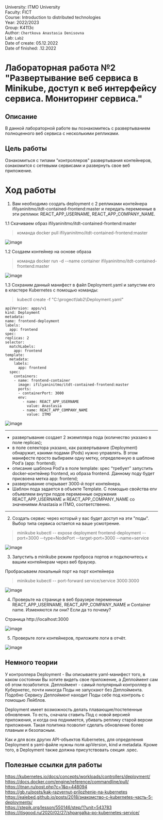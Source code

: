University: ITMO University <br />
Faculty: FICT <br />
Course: Introduction to distributed technologies <br />
Year: 2022/2023 <br />
Group: K4113c <br />
Author:  `Chertkova Anastasia Denisovna ` <br />
Lab: `Lab2 ` <br />
Date of create: 05.12.2022 <br />
Date of finished: .12.2022 <br />



# Лабораторная работа №2 "Развертывание веб сервиса в Minikube, доступ к веб интерфейсу сервиса. Мониторинг сервиса."

## Описание

В данной лабораторной работе вы познакомитесь с развертыванием полноценного веб сервиса с несколькими репликами.

## Цель работы

Ознакомиться с типами "контроллеров" развертывания контейнеров, ознакомится с сетевыми сервисами и развернуть свое веб приложение.

# Ход работы

1. Вам необходимо создать deployment с 2 репликами контейнера ifilyaninitmo/itdt-contained-frontend:master и передать переменные в эти реплики: REACT_APP_USERNAME, REACT_APP_COMPANY_NAME.

  1.1 Скачиваем образ  ifilyaninitmo/itdt-contained-frontend:master
  
  > команда docker pull ifilyaninitmo/itdt-contained-frontend:master

![image](https://user-images.githubusercontent.com/71637557/205738378-ea9602d4-69d4-4b83-ae17-3976603328d3.png)
  
  1.2 Создаем контейнер на основе образа
  
  > команда docker run -d --name container ifilyaninitmo/itdt-contained-frontend:master

![image](https://user-images.githubusercontent.com/71637557/205738994-4656de28-7247-4f57-9b13-52bddd8fb191.png)

  1.3 Сохраним данный манифест в файл Deployment.yaml и запустим его в кластере Kubernetes с помощью команды:
  
  > kubectl create -f "C:\progect\lab2\Deployment.yaml"
  
  ```
  apiVersion: apps/v1
kind: Deployment
metadata:
  name: frontend-deployment
  labels:
    app: frontend
spec:
  replicas: 2
  selector:
    matchLabels:
      app: frontend
  template:
    metadata:
      labels:
        app: frontend
    spec:
      containers: 
      - name: frontend-container
        image: ifilyaninitmo/itdt-contained-frontend:master
        ports:
        - containerPort: 3000
        env:
          - name: REACT_APP_USERNAME
            value: Anastasia
          - name: REACT_APP_COMPANY_NAME
            value: ITMO
  
  ```

![image](https://user-images.githubusercontent.com/71637557/205740671-99c35729-8735-4d2e-aa7b-9f647d348d7e.png)

______
* развертывание создает 2 экземпляра пода (количество указано в поле replicas);
* в поле селектора указано, как развертывание (Deployment) обнаружит, какими подами (Pods) нужно управлять. В этом манифесте просто выбираем одну метку, определенную в шаблоне Pod‘а (app: frontend);
* описание шаблона Pod‘а в поле template: spec “требует” запустить docker-контейнер frontend, из образа frontend. Данному поду будет присвоена метка app: frontend;
* развертывание открывает 3000-й порт контейнера.
* Шаблон пода задается в объекте Template. С помощью свойства env объявляем внутри подов переменные окружения REACT_APP_USERNAME и REACT_APP_COMPANY_NAME со значениями Anastasia и ITMO, соответственно.
______

2. Создать сервис через который у вас будет доступ на эти "поды". Выбор типа сервиса остается на ваше усмотрение.

> minikube kubectl -- expose deployment frontend-deployment --port=3000 --type=NodePort --target-port=3000 --name=service

![image](https://user-images.githubusercontent.com/71637557/205743269-278e3cf2-45c6-421c-ad48-5e2479981513.png)


3. Запустить в minikube режим проброса портов и подключитесь к вашим контейнерам через веб браузер.

Пробрасываем локальный порт на порт контейнера

>  minikube kubectl -- port-forward service/service 3000:3000

![image](https://user-images.githubusercontent.com/71637557/205743928-040acf50-e465-4dd6-848e-fe944be694bc.png)

4. Проверьте на странице в веб браузере переменные REACT_APP_USERNAME, REACT_APP_COMPANY_NAME и Container name. Изменяются ли они? Если да то почему?

Страница http://localhost:3000

![image](https://user-images.githubusercontent.com/71637557/205744153-e6260cdb-2248-4e10-a3ae-1324cb9d95c5.png)

5. Проверьте логи контейнеров, приложите логи в отчёт.

![image](https://user-images.githubusercontent.com/71637557/205744541-659764e7-cc40-4c8c-a2f3-135ac2e36b5b.png)



## Немного теории

У контроллера Deployment - Вы описываете yaml-манифест того, в каком состоянии Вы хотите видеть свое приложение, а Деплоймент сам об этом позаботится. Деплоймент - самый популярный контроллер в Кубернетес, почти никогда Поды не запускают без Деплоймента. Подобно Сервису Деплоймент находит Поды себе под контроль с помощью Лейблов.

Deployment имеет возможность делать плавающие/постепенные обновления. То есть, сначала ставить Под с новой версией приложения, и когда она поднимется, убивать реплику старой версии приложения. Такая политика позволит сделать обновление более плавным и безопасным. 

Как и для всех других API-объектов Kubernetes, для определения Deployment в yaml-файле нужны поля apiVersion, kind и metadata. Кроме того, в Deployment также должна присутствовать секция .spec.

## Полезные ссылки для работы

https://kubernetes.io/docs/concepts/workloads/controllers/deployment/  <br />
https://docs.docker.com/engine/reference/commandline/pull/ <br />
https://itnan.ru/post.php?c=1&p=448094 <br />
https://gb.ru/posts/kak-razvernut-prilozhenie-na-kubernetes <br />
https://ealebed.github.io/posts/2018/знакомство-с-kubernetes-часть-5-deployments/ <br />
https://stepik.org/lesson/550146/step/1?unit=543783 <br />
https://itisgood.ru/2020/02/27/shpargalka-po-kubernetes-service/
